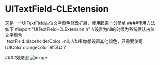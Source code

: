 # UITextField-CLExtension
这是一个UITextField占位文字颜色修改扩展，使用起来十分简单
####使用方法如下
	#import "UITextField+CLExtension.h"
	//设置为nil的时候为系统默认占位文字颜色	
	_textField.placeholderColor =nil;
	//如果你想设置其他颜色，只需要使用[UIColor orangeColor]就可以了

####效果图
![image](http://ww4.sinaimg.cn/large/006aAFlvgw1f5l686rs07g30b80kwaa6.gif)